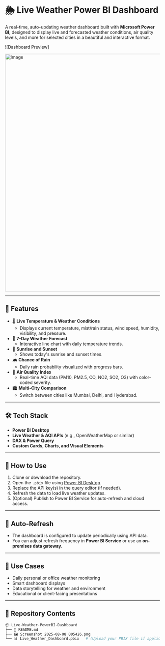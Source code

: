 
# 🌦️ Live Weather Power BI Dashboard

A real-time, auto-updating weather dashboard built with **Microsoft Power BI**, designed to display live and forecasted weather conditions, air quality levels, and more for selected cities in a beautiful and interactive format.

![Dashboard Preview]


<img width="1368" height="773" alt="Image" src="https://github.com/user-attachments/assets/85abccef-1120-4d1e-b127-ab8e8995502d" />


---

## 📌 Features

- 🌡️ **Live Temperature & Weather Conditions**
  - Displays current temperature, mist/rain status, wind speed, humidity, visibility, and pressure.
- 📆 **7-Day Weather Forecast**
  - Interactive line chart with daily temperature trends.
- 🌅 **Sunrise and Sunset**
  - Shows today's sunrise and sunset times.
- 🌧️ **Chance of Rain**
  - Daily rain probability visualized with progress bars.
- 💨 **Air Quality Index**
  - Real-time AQI data (PM10, PM2.5, CO, NO2, SO2, O3) with color-coded severity.
- 🏙️ **Multi-City Comparison**
  - Switch between cities like Mumbai, Delhi, and Hyderabad.

---

## 🛠️ Tech Stack

- **Power BI Desktop**
- **Live Weather & AQI APIs** (e.g., OpenWeatherMap or similar)
- **DAX & Power Query**
- **Custom Cards, Charts, and Visual Elements**

---

## 🚀 How to Use

1. Clone or download the repository.
2. Open the `.pbix` file using [Power BI Desktop](https://powerbi.microsoft.com/desktop/).
3. Replace the API key(s) in the query editor (if needed).
4. Refresh the data to load live weather updates.
5. (Optional) Publish to Power BI Service for auto-refresh and cloud access.

---

## 🔄 Auto-Refresh

- The dashboard is configured to update periodically using API data.
- You can adjust refresh frequency in **Power BI Service** or use an **on-premises data gateway**.

---

## 🧩 Use Cases

- Daily personal or office weather monitoring
- Smart dashboard displays
- Data storytelling for weather and environment
- Educational or client-facing presentations

---

## 📁 Repository Contents

```bash
📦 Live-Weather-PowerBI-Dashboard
├── 📄 README.md
├── 🖼️ Screenshot 2025-08-08 005426.png
└── 📊 Live_Weather_Dashboard.pbix   # (Upload your PBIX file if applicable)
